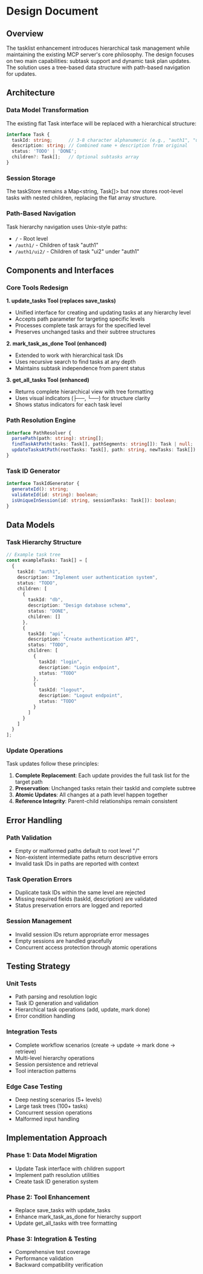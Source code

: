 # Design Document

## Overview

The tasklist enhancement introduces hierarchical task management while maintaining the existing MCP server's core philosophy. The design focuses on two main capabilities: subtask support and dynamic task plan updates. The solution uses a tree-based data structure with path-based navigation for updates.

## Architecture

### Data Model Transformation

The existing flat Task interface will be replaced with a hierarchical structure:

```typescript
interface Task {
  taskId: string;      // 3-8 character alphanumeric (e.g., "auth1", "ui2", "step")
  description: string; // Combined name + description from original
  status: 'TODO' | 'DONE';
  children?: Task[];   // Optional subtasks array
}
```

### Session Storage

The taskStore remains a Map<string, Task[]> but now stores root-level tasks with nested children, replacing the flat array structure.

### Path-Based Navigation

Task hierarchy navigation uses Unix-style paths:
- `/` - Root level
- `/auth1/` - Children of task "auth1"  
- `/auth1/ui2/` - Children of task "ui2" under "auth1"

## Components and Interfaces

### Core Tools Redesign

**1. update_tasks Tool (replaces save_tasks)**
- Unified interface for creating and updating tasks at any hierarchy level
- Accepts path parameter for targeting specific levels
- Processes complete task arrays for the specified level
- Preserves unchanged tasks and their subtree structures

**2. mark_task_as_done Tool (enhanced)**
- Extended to work with hierarchical task IDs
- Uses recursive search to find tasks at any depth
- Maintains subtask independence from parent status

**3. get_all_tasks Tool (enhanced)**
- Returns complete hierarchical view with tree formatting
- Uses visual indicators (├──, └──) for structure clarity
- Shows status indicators for each task level

### Path Resolution Engine

```typescript
interface PathResolver {
  parsePath(path: string): string[];
  findTaskAtPath(tasks: Task[], pathSegments: string[]): Task | null;
  updateTasksAtPath(rootTasks: Task[], path: string, newTasks: Task[]): Task[];
}
```

### Task ID Generator

```typescript
interface TaskIdGenerator {
  generateId(): string;
  validateId(id: string): boolean;
  isUniqueInSession(id: string, sessionTasks: Task[]): boolean;
}
```

## Data Models

### Task Hierarchy Structure

```typescript
// Example task tree
const exampleTasks: Task[] = [
  {
    taskId: "auth1",
    description: "Implement user authentication system",
    status: "TODO",
    children: [
      {
        taskId: "db",
        description: "Design database schema",
        status: "DONE",
        children: []
      },
      {
        taskId: "api",
        description: "Create authentication API",
        status: "TODO",
        children: [
          {
            taskId: "login",
            description: "Login endpoint",
            status: "TODO"
          },
          {
            taskId: "logout", 
            description: "Logout endpoint",
            status: "TODO"
          }
        ]
      }
    ]
  }
];
```

### Update Operations

Task updates follow these principles:
1. **Complete Replacement**: Each update provides the full task list for the target path
2. **Preservation**: Unchanged tasks retain their taskId and complete subtree
3. **Atomic Updates**: All changes at a path level happen together
4. **Reference Integrity**: Parent-child relationships remain consistent

## Error Handling

### Path Validation
- Empty or malformed paths default to root level "/"
- Non-existent intermediate paths return descriptive errors
- Invalid task IDs in paths are reported with context

### Task Operation Errors
- Duplicate task IDs within the same level are rejected
- Missing required fields (taskId, description) are validated
- Status preservation errors are logged and reported

### Session Management
- Invalid session IDs return appropriate error messages
- Empty sessions are handled gracefully
- Concurrent access protection through atomic operations

## Testing Strategy

### Unit Tests
- Path parsing and resolution logic
- Task ID generation and validation
- Hierarchical task operations (add, update, mark done)
- Error condition handling

### Integration Tests  
- Complete workflow scenarios (create → update → mark done → retrieve)
- Multi-level hierarchy operations
- Session persistence and retrieval
- Tool interaction patterns

### Edge Case Testing
- Deep nesting scenarios (5+ levels)
- Large task trees (100+ tasks)
- Concurrent session operations
- Malformed input handling

## Implementation Approach

### Phase 1: Data Model Migration
- Update Task interface with children support
- Implement path resolution utilities
- Create task ID generation system

### Phase 2: Tool Enhancement
- Replace save_tasks with update_tasks
- Enhance mark_task_as_done for hierarchy support
- Update get_all_tasks with tree formatting

### Phase 3: Integration & Testing
- Comprehensive test coverage
- Performance validation
- Backward compatibility verification